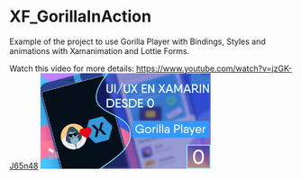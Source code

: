 # XF_GorillaInAction
Example of the project to use Gorilla Player with Bindings, Styles and animations with Xamanimation and Lottie Forms.

Watch this video for more details:
<a href="https://youtu.be/AgFIsVr26zg">https://www.youtube.com/watch?v=jzGK-J65n48</a>
<img src="https://raw.githubusercontent.com/monetelli/XF_GorillaInAction/f738093a97ec56635159a6124ddcee3147a141fa/Images/GorillaPlayerInAction.png?raw=true" width="60%"/>
</a>
